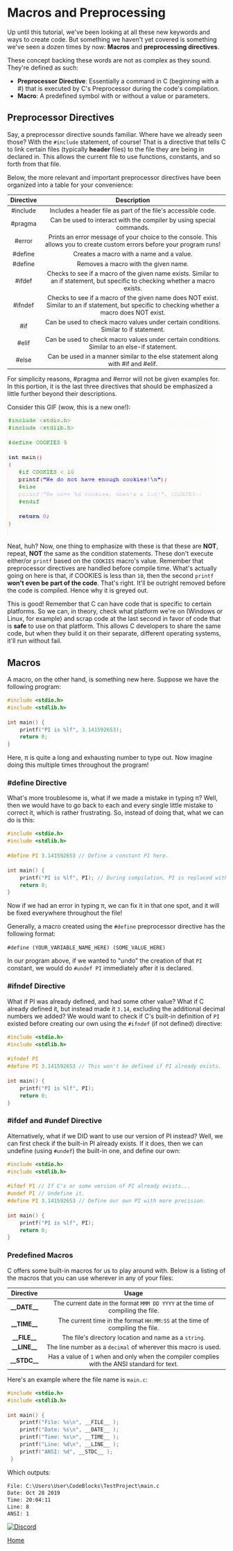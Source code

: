 # Macros and Preprocessing
Up until this tutorial, we've been looking at all these new keywords and ways to create code. But something we haven't yet covered is something we've seen a dozen times by now: **Macros** and **preprocessing directives**.

These concept backing these words are not as complex as they sound. They're defined as such:
- **Preprocessor Directive**: Essentially a command in C (beginning with a #) that is executed by C's Preprocessor during the code's compilation.
- **Macro**: A predefined symbol with or without a value or parameters.

## Preprocessor Directives
Say, a preprocessor directive sounds familiar. Where have we already seen those? With the ``#include`` statement, of course! That is a directive that tells C to link certain files (typically **header** files) to the file they are being in declared in. This allows the current file to use functions, constants, and so forth from that file.

Below, the more relevant and important preprocessor directives have been organized into a table for your convenience:

Directive | Description
:---: | :---:
\#include | Includes a header file as part of the file's accessible code.
\#pragma | Can be used to interact with the compiler by using special commands.
\#error | Prints an error message of your choice to the console. This allows you to create custom errors before your program runs!
\#define | Creates a macro with a name and a value.
\#define | Removes a macro with the given name.
\#ifdef | Checks to see if a macro of the given name exists. Similar to an if statement, but specific to checking whether a macro exists.
\#ifndef | Checks to see if a macro of the given name does NOT exist. Similar to an if statement, but specific to checking whether a macro does NOT exist.
\#if | Can be used to check macro values under certain conditions. Similar to if statement.
\#elif | Can be used to check macro values under certain conditions. Similar to an else-if statement.
\#else | Can be used in a manner similar to the else statement along with #if and #elif.

For simplicity reasons, #pragma and #error will not be given examples for. In this portion, it is the last three directives that should be emphasized a little further beyond their descriptions.

Consider this GIF (wow, this is a new one!):

![directives](res/directives.gif)

Neat, huh? Now, one thing to emphasize with these is that these are **NOT**, repeat, **NOT** the same as the condition statements. These don't execute either/or ``printf`` based on the ``COOKIES`` macro's value. Remember that preprocessor directives are handled before compile time. What's actually going on here is that, if COOKIES is less than ``10``, then the second ``printf`` **won't even be part of the code**. That's right. It'll be outright removed before the code is compiled. Hence why it is greyed out.

This is good! Remember that C can have code that is specific to certain platforms. So we can, in theory, check what platform we're on (Windows or Linux, for example) and scrap code at the last second in favor of code that is **safe** to use on that platform. This allows C developers to share the same code, but when they build it on their separate, different operating systems, it'll run without fail. 

## Macros
A macro, on the other hand, is something new here. Suppose we have the following program:
```c
#include <stdio.h>
#include <stdlib.h>

int main() {
    printf("PI is %lf", 3.141592653);
    return 0;
}
```
Here, π is quite a long and exhausting number to type out. Now imagine doing this multiple times throughout the program!

### #define Directive
What's more troublesome is, what if we made a mistake in typing π? Well, then we would have to go back to each and every single little mistake to correct it, which is rather frustrating. So, instead of doing that, what we can do is this:
```c
#include <stdio.h>
#include <stdlib.h>

#define PI 3.141592653 // Define a constant PI here.

int main() {
    printf("PI is %lf", PI); // During compilation, PI is replaced with that number above.
    return 0;
}
```
Now if we had an error in typing π, we can fix it in that one spot, and it will be fixed everywhere throughout the file!

Generally, a macro created using the ``#define`` preprocessor directive has the following format:

``#define (YOUR_VARIABLE_NAME_HERE) (SOME_VALUE_HERE)``

In our program above, if we wanted to "undo" the creation of that ``PI`` constant, we would do ``#undef PI`` immediately after it is declared.

### #ifndef Directive
What if PI was already defined, and had some other value? What if C already defined it, but instead made it ``3.14``, excluding the additional decimal numbers we added? We would want to check if C's built-in definition of ``PI`` existed before creating our own using the ``#ifndef`` (if not defined) directive:
```c
#include <stdio.h>
#include <stdlib.h>

#ifndef PI
#define PI 3.141592653 // This won't be defined if PI already exists.

int main() {
    printf("PI is %lf", PI);
    return 0;
}
```
### #ifdef and #undef Directive
Alternatively, what if we DID want to use our version of PI instead? Well, we can first check if the built-in PI already exists. If it does, then we can undefine (using ``#undef``) the built-in one, and define our own:
```c
#include <stdio.h>
#include <stdlib.h>

#ifdef PI // If C's or some version of PI already exists...
#undef PI // Undefine it.
#define PI 3.141592653 // Define our own PI with more precision.

int main() {
    printf("PI is %lf", PI);
    return 0;
}
```

### Predefined Macros
C offers some built-in macros for us to play around with. Below is a listing of the macros that you can use wherever in any of your files:

| Directive | Usage
:---: | :---:
**\_\_DATE\_\_** | The current date in the format ``MMM DD YYYY`` at the time of compiling the file.
**\_\_TIME\_\_** | The current time in the format ``HH:MM:SS`` at the time of compiling the file.
**\_\_FILE\_\_** | The file's directory location and name as a ``string``.
**\_\_LINE\_\_** | The line number as a ``decimal`` of wherever this macro is used.
**\_\_STDC\_\_** | Has a value of ``1`` when and only when the compiler complies with the ANSI standard for text.

Here's an example where the file name is ``main.c``:
```c
#include <stdio.h>
#include <stdlib.h>

int main() {
    printf("File: %s\n", __FILE__ );
    printf("Date: %s\n", __DATE__ );
    printf("Time: %s\n", __TIME__ );
    printf("Line: %d\n", __LINE__ );
    printf("ANSI: %d", __STDC__ );
 }
```
Which outputs:
```
File: C:\Users\User\CodeBlocks\TestProject\main.c
Date: Oct 28 2019
Time: 20:04:11
Line: 8
ANSI: 1
```



[![Discord](https://img.shields.io/discord/609993365832073217?color=7289da&label=discord)](https://discord.gg/Sw3npy4)

[Home](https://bvanseg.github.io)